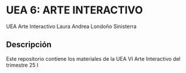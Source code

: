 # UEA 6: ARTE INTERACTIVO
UEA Arte Interactivo
Laura Andrea Londoño Sinisterra

## Descripción
Este repositorio contiene los materiales de la UEA VI Arte Interactivo del trimestre 25 I

